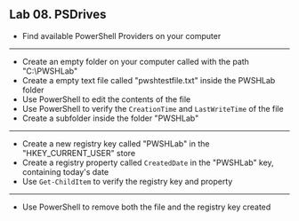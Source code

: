 ## Lab 08. PSDrives


- Find available PowerShell Providers on your computer

---

- Create an empty folder on your computer called with the path "C:\PWSHLab\"
- Create a empty text file called "pwshtestfile.txt" inside the PWSHLab folder
- Use PowerShell to edit the contents of the file
- Use PowerShell to verify the `CreationTime` and `LastWriteTime` of the file
- Create a subfolder inside the folder "PWSHLab"

---

- Create a new registry key called "PWSHLab" in the "HKEY_CURRENT_USER" store
- Create a registry property called `CreatedDate` in the "PWSHLab" key, containing today's date
- Use `Get-ChildItem` to verify the registry key and property

---

- Use PowerShell to remove both the file and the registry key created
